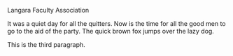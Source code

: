 Langara Faculty Association

It was a quiet day for all the quitters. Now is the time for all the good
men to go to the aid of the party. The quick brown fox jumps over the
lazy dog.

This is the third paragraph.
